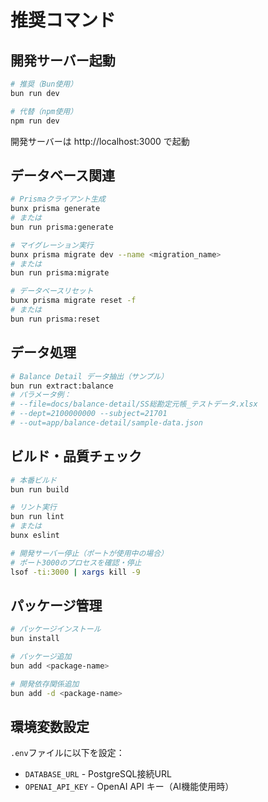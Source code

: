 # 推奨コマンド

## 開発サーバー起動
```bash
# 推奨（Bun使用）
bun run dev

# 代替（npm使用）
npm run dev
```
開発サーバーは http://localhost:3000 で起動

## データベース関連
```bash
# Prismaクライアント生成
bunx prisma generate
# または
bun run prisma:generate

# マイグレーション実行
bunx prisma migrate dev --name <migration_name>
# または
bun run prisma:migrate

# データベースリセット
bunx prisma migrate reset -f
# または
bun run prisma:reset
```

## データ処理
```bash
# Balance Detail データ抽出（サンプル）
bun run extract:balance
# パラメータ例：
# --file=docs/balance-detail/SS総勘定元帳_テストデータ.xlsx
# --dept=2100000000 --subject=21701
# --out=app/balance-detail/sample-data.json
```

## ビルド・品質チェック
```bash
# 本番ビルド
bun run build

# リント実行
bun run lint
# または
bunx eslint

# 開発サーバー停止（ポートが使用中の場合）
# ポート3000のプロセスを確認・停止
lsof -ti:3000 | xargs kill -9
```

## パッケージ管理
```bash
# パッケージインストール
bun install

# パッケージ追加
bun add <package-name>

# 開発依存関係追加
bun add -d <package-name>
```

## 環境変数設定
`.env`ファイルに以下を設定：
- `DATABASE_URL` - PostgreSQL接続URL
- `OPENAI_API_KEY` - OpenAI API キー（AI機能使用時）